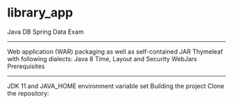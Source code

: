 # library_app

Java DB Spring Data Exam 
<hr></hr>
Web application (WAR) packaging as well as self-contained JAR
Thymeleaf with following dialects: Java 8 Time, Layout and Security
WebJars
Prerequisites
<hr></hr>
JDK 11 and JAVA_HOME environment variable set
Building the project
Clone the repository:
